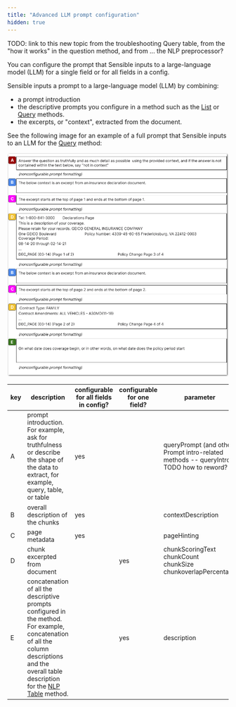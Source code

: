 ```yaml
---
title: "Advanced LLM prompt configuration"
hidden: true
---
```


TODO: link to this new topic from the troubleshooting Query table, from the "how it works" in the question method, and from ... the NLP preprocessor?



You can configure the prompt that Sensible inputs to a large-language model (LLM) for a single field or for all fields in a config.

Sensible inputs a prompt to a large-language model (LLM) by combining:

- a prompt introduction
- the descriptive prompts you configure in a method such as the [List](doc:list) or [Query](doc:query) methods.
- the excerpts, or "context", extracted from the document. 

See the following image for an example of a full prompt that Sensible inputs to an LLM for the [Query](doc:question) method: 

![Click to enlarge](https://raw.githubusercontent.com/sensible-hq/sensible-docs/main/readme-sync/assets/v0/images/final/llm_prompt.png)





| key  | description                                                  | configurable for all fields in config? | configurable for one field? | parameter                                                    |      |
| ---- | ------------------------------------------------------------ | -------------------------------------- | --------------------------- | ------------------------------------------------------------ | ---- |
| A    | prompt introduction. For example, ask for truthfulness or describe the shape of the data to extract, for example, query, table, or table | yes                                    |                             | queryPrompt  (and other Prompt intro-related methods -- queryIntro) TODO how to reword? |      |
| B    | overall description of the chunks                            | yes                                    |                             | contextDescription                                           |      |
| C    | page metadata                                                | yes                                    |                             | pageHinting                                                  |      |
| D    | chunk excerpted from document                                |                                        | yes                         | chunkScoringText<br/>chunkCount<br/>chunkSize<br/>chunkoverlapPercentage |      |
| E    | concatenation of all the descriptive prompts configured in the method. For example, concatenation of all the column descriptions and the overall table description for the [NLP Table](doc:nlp-table) method. |                                        | yes                         | description                                                  |      |

